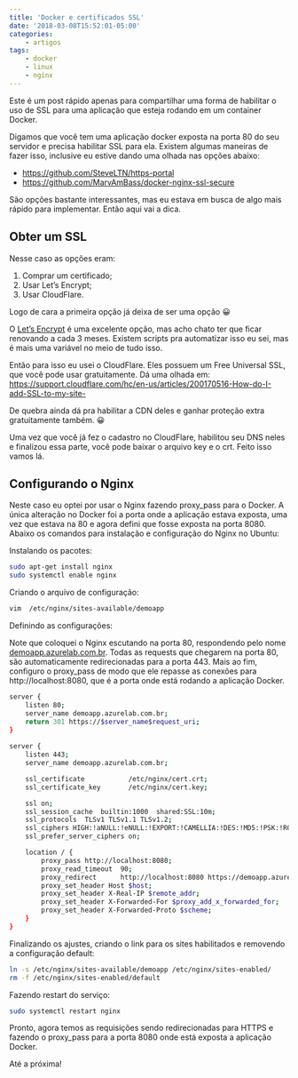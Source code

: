 ```yaml
---
title: 'Docker e certificados SSL'
date: '2018-03-08T15:52:01-05:00'
categories:
    - artigos
tags:
    - docker
    - linux
    - nginx
---
```


Este é um post rápido apenas para compartilhar uma forma de habilitar o uso de SSL para uma aplicação que esteja rodando em um container Docker.

Digamos que você tem uma aplicação docker exposta na porta 80 do seu servidor e precisa habilitar SSL para ela. Existem algumas maneiras de fazer isso, inclusive eu estive dando uma olhada nas opções abaixo:

- <https://github.com/SteveLTN/https-portal>
- <https://github.com/MarvAmBass/docker-nginx-ssl-secure>

São opções bastante interessantes, mas eu estava em busca de algo mais rápido para implementar. Então aqui vai a dica.

## Obter um SSL

Nesse caso as opções eram:

1. Comprar um certificado;
2. Usar Let’s Encrypt;
3. Usar CloudFlare.

Logo de cara a primeira opção já deixa de ser uma opção 😀

O [Let’s Encrypt](https://letsencrypt.org/) é uma excelente opção, mas acho chato ter que ficar renovando a cada 3 meses. Existem scripts pra automatizar isso eu sei, mas é mais uma variável no meio de tudo isso.

Então para isso eu usei o CloudFlare. Eles possuem um Free Universal SSL, que você pode usar gratuitamente. Dá uma olhada em: [https://support.cloudflare.com/hc/en-us/articles/200170516-How-do-I-add-SSL-to-my-site- ](https://support.cloudflare.com/hc/en-us/articles/200170516-How-do-I-add-SSL-to-my-site-)

De quebra ainda dá pra habilitar a CDN deles e ganhar proteção extra gratuitamente também. 😀

Uma vez que você já fez o cadastro no CloudFlare, habilitou seu DNS neles e finalizou essa parte, você pode baixar o arquivo key e o crt. Feito isso vamos lá.

## Configurando o Nginx

Neste caso eu optei por usar o Nginx fazendo proxy\_pass para o Docker. A única alteração no Docker foi a porta onde a aplicação estava exposta, uma vez que estava na 80 e agora defini que fosse exposta na porta 8080. Abaixo os comandos para instalação e configuração do Nginx no Ubuntu:

Instalando os pacotes:

```bash
sudo apt-get install nginx
sudo systemctl enable nginx
```

Criando o arquivo de configuração:

```bash
vim  /etc/nginx/sites-available/demoapp
```

Definindo as configurações:

Note que coloquei o Nginx escutando na porta 80, respondendo pelo nome [demoapp.azurelab.com.br](http://demoapp.azurelab.com.br). Todas as requests que chegarem na porta 80, são automaticamente redirecionadas para a porta 443. Mais ao fim, configuro o proxy\_pass de modo que ele repasse as conexões para http://localhost:8080, que é a porta onde está rodando a aplicação Docker.

```bash
server {
    listen 80;
    server_name demoapp.azurelab.com.br;
    return 301 https://$server_name$request_uri;
}
 
server {
    listen 443;
    server_name demoapp.azurelab.com.br;

    ssl_certificate           /etc/nginx/cert.crt;
    ssl_certificate_key       /etc/nginx/cert.key;

    ssl on;
    ssl_session_cache  builtin:1000  shared:SSL:10m;
    ssl_protocols  TLSv1 TLSv1.1 TLSv1.2;
    ssl_ciphers HIGH:!aNULL:!eNULL:!EXPORT:!CAMELLIA:!DES:!MD5:!PSK:!RC4;
    ssl_prefer_server_ciphers on;

    location / {
        proxy_pass http://localhost:8080;
        proxy_read_timeout  90;
        proxy_redirect      http://localhost:8080 https://demoapp.azurelab.com.br;
        proxy_set_header Host $host;
        proxy_set_header X-Real-IP $remote_addr;
        proxy_set_header X-Forwarded-For $proxy_add_x_forwarded_for;
        proxy_set_header X-Forwarded-Proto $scheme;
    }
}
```

Finalizando os ajustes, criando o link para os sites habilitados e removendo a configuração default:

```bash
ln -s /etc/nginx/sites-available/demoapp /etc/nginx/sites-enabled/
rm -f /etc/nginx/sites-enabled/default
```

Fazendo restart do serviço:

```bash
sudo systemctl restart nginx
```
Pronto, agora temos as requisições sendo redirecionadas para HTTPS e fazendo o proxy\_pass para a porta 8080 onde está exposta a aplicação Docker.

Até a próxima!
